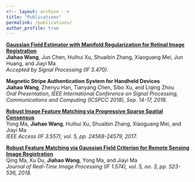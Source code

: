 ```yaml
---
<!-- layout: archive -->
title: "Publications"
permalink: /publications/
author_profile: true
---
```


<b>[Gaussian Field Estimator with Manifold Regularization for Retinal Image Registration](https://authors.elsevier.com/c/1YDGYbZX4vg-J)</b> <br>
<b>Jiahao Wang</b>, Jun Chen, Huihui Xu, Shuaibin Zhang, Xiaoguang Mei, Jun Huang, and Jiayi Ma<br>
<i>Accepted by Signal Processing (IF 3.470).</i>

<b>Magnetic Stripe Authentication System for Handheld Devices</b> <br>
<b>Jiahao Wang</b>, Zhenyu Han, Tianyang Chen, Sibo Xu, and Liqing Zhou<br>
<i>Oral Presentation, IEEE International Conference on Signal Processing, Communications and Computing (ICSPCC 2018), Sep. 14-17, 2018.</i>

<b>[Robust Image Feature Matching via Progressive Sparse Spatial Consensus](https://ieeexplore.ieee.org/document/8089726)</b> <br>
Yong Ma, <b>Jiahao Wang</b>, Huihui Xu, Shuaibin Zhang, Xiaoguang Mei, and Jiayi Ma<br>
<i>IEEE Access (IF 3.557), vol. 5, pp. 24568-24579, 2017.</i>

<b>[Robust Feature Matching via Gaussian Field Criterion for Remote Sensing Image Registration](https://link.springer.com/article/10.1007/s11554-018-0760-5)</b> <br>
Qing Ma, Xu Du, <b>Jiahao Wang</b>, Yong Ma, and Jiayi Ma<br>
<i>Journal of Real-Time Image Processing (IF 1.574), vol. 5, no. 3, pp. 523-536, 2018.</i>


